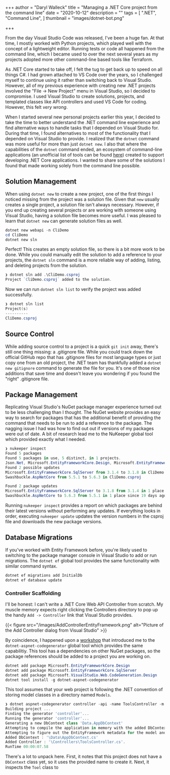 +++
author = "Daryl Walleck"
title = "Managing a .NET Core project from the command line"
date = "2020-10-12"
description = ""
tags = [
    ".NET",
    "Command Line",
]
thumbnail = "images/dotnet-bot.png"

+++

From the day Visual Studio Code was released, I've been a huge fan. At that
time, I mostly worked with Python projects, which played well with the concept
of a lightweight editor. Running tests or code all happened from the command
line, which I became used to over the next several years as my projects adopted
more other command-line based tools like Terraform.

As .NET Core started to take off, I felt the tug to get back up to speed on all
things C#. I had grown attached to VS Code over the years, so I challenged
myself to continue using it rather than switching back to Visual Studio.
However, all of my previous experience with creating new .NET projects involved
the "File -> New Project" menu in Visual Studio, so I decided to compromise. I
used Visual Studio to create solutions, projects, and templated classes like API
controllers and used VS Code for coding. However, this felt _very wrong_.

When I started several new personal projects earlier this year, I decided
to take the time to better understand the .NET command line experience and
find alternative ways to handle tasks that I depended on Visual Studio for.
During that time, I found alternatives to most of the functionality that I
depended on Visual Studio to provide. I realized that the `dotnet` command was
more useful for more than just `dotnet new`. I also that where the capabilities
of the `dotnet` command ended, an ecosystem of command-line applications (an unofficial
list of tools can be found [here](https://github.com/natemcmaster/dotnet-tools)) created
to support developing .NET Core applications. I wanted to share some of the
solutions I found that made working solely from the command line possible.

## Solution Management

When using `dotnet new` to create a new project, one of the first things I
noticed missing from the project was a solution file. Given that `new` usually
creates a single project, a solution file isn't always necessary. However,
if you end up creating several projects or are working with someone using Visual
Studio, having a solution file becomes more useful. I was pleased to learn that
`dotnet new` can generate solution files as well.

```powershell
dotnet new webapi -n CliDemo
cd CliDemo
dotnet new sln
```

Perfect! This creates an empty solution file, so there is a bit more work to be
done. While you could manually edit the solution to add a reference to your
projects, the `dotnet sln` command is a more reliable way of adding, listing,
and deleting projects from the solution.

```powershell
❯ dotnet sln add .\CliDemo.csproj
Project `CliDemo.csproj` added to the solution.
```

Now we can run `dotnet sln list` to verify the project was added successfully.

```powershell
❯ dotnet sln list
Project(s)
----------
CliDemo.csproj
```

## Source Control

While adding source control to a project is a quick `git init` away, there's
still one thing missing: a .gitignore file. While you could track
down the official GitHub repo that has .gitignore files for most language types
or just copy one from an old project, the .NET team has thankfully added a
`dotnet new gitignore` command to generate the file for you. It's one of those
nice additions that save time and doesn't leave you wondering if you found the
"right" .gitignore file.

## Package Management

Replicating Visual Studio's NuGet package manager experience turned out to be
less challenging than I thought. The NuGet website provides an easy way to
search for packages that has the additional benefit of providing the command
that needs to be run to add a reference to the package. The nagging issue I
had was how to find out out if versions of my packages were out of date. A bit
of research lead me to the NuKeeper global tool which provided exactly what I
needed.

```powershell
❯ nukeeper inspect
Found 5 packages
Found 5 packages in use, 5 distinct, in 1 projects.
Json.Net, Microsoft.EntityFrameworkCore.Design, Microsoft.EntityFrameworkCore.SqlServer, Microsoft.VisualStudio.Web.CodeGeneration.Design, Swashbuckle.AspNetCore
Found 2 possible updates
Microsoft.EntityFrameworkCore.SqlServer from 3.1.4 to 3.1.8 in CliDemo.csproj
Swashbuckle.AspNetCore from 5.5.1 to 5.6.3 in CliDemo.csproj

Found 2 package updates
Microsoft.EntityFrameworkCore.SqlServer to 3.1.8 from 3.1.4 in 1 place since 1 month ago.
Swashbuckle.AspNetCore to 5.6.3 from 5.5.1 in 1 place since 19 days ago.
```

Running `nukeeper inspect` provides a report on which packages are behind their
latest versions without performing any updates. If everything looks in order,
executing `nukeeper update` updates the version numbers in the csproj file and
downloads the new package versions.

## Database Migrations

If you've worked with Entity Framework before, you're likely used to switching
to the package manager console in Visual Studio to add or run migrations.
The `dotnet ef` global tool provides the same functionality with similar command
syntax.

```powershell
dotnet ef migrations add InitialDb
dotnet ef database update
```

### Controller Scaffolding

I'll be honest: I can't write a .NET Core Web API Controller from scratch.
My muscle memory expects right clicking the Controllers directory to pop up the
handy `Add -> Controller` link that Visual Studio provides.

{{< figure src="/images/AddControllerEntityFramework.png"
    alt="Picture of the Add Controller dialog from Visual Studio" >}}

By coincidence, I happened upon a [workshop](https://github.com/csharpfritz/aspnetcore-app-workshop)
that introduced me to the `dotnet-aspnet-codegenerator` global tool which
provides the same capabilitiy. This tool has a dependencies on other NuGet
packages, so the package references should be added to a project you are
working on.

```powershell
dotnet add package Microsoft.EntityFrameworkCore.Design
dotnet add package Microsoft.EntityFrameworkCore.SqlServer
dotnet add package Microsoft.VisualStudio.Web.CodeGeneration.Design
dotnet tool install -g dotnet-aspnet-codegenerator
```

This tool assumes that your web project is following the .NET convention of
storing model classes in a directory named `Models`. 

```powershell
❯ dotnet aspnet-codegenerator controller -api -name ToolsController -m Tool -dc Data.AppDbContext -outDir Controllers
Building project ...
Finding the generator 'controller'...
Running the generator 'controller'...
Generating a new DbContext class 'Data.AppDbContext'
Attempting to compile the application in memory with the added DbContext.
Attempting to figure out the EntityFramework metadata for the model and DbContext: 'Tool'
Added DbContext : '\Data\AppDbContext.cs'
Added Controller : '\Controllers\ToolsController.cs'.
RunTime 00:00:07.58
```

There's a lot to unpack here. First, it notes that this project does not have
a `DbContext` class yet, so it uses the provided name to create it. Next, it
inspects the `Tool` class to
